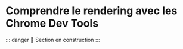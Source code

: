 # Comprendre le rendering avec les Chrome Dev Tools

::: danger
:construction: Section en construction
:::
